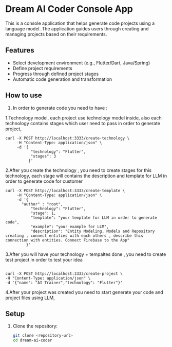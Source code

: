 # Dream AI Coder Console App

This is a console application that helps generate code projects using a language model. The application guides users through creating and managing projects based on their requirements.

## Features

- Select development environment (e.g., Flutter/Dart, Java/Spring)
- Define project requirements
- Progress through defined project stages
- Automatic code generation and transformation

## How to use


1. In order to generate code you need to have :

1.Technology model, each project use technology model inside,
also each technology contains stages which user need to pass in order to generate project, 

```
curl -X POST http://localhost:3333/create-technology \
     -H "Content-Type: application/json" \
     -d '{
           "technology": "Flutter",
           "stages": 3
          }'
```

2.After you create the technology , you need to create stages for this technology, each stage will
contains the description and template for LLM in order to generate code for customer

```
curl -X POST http://localhost:3333/create-template \
     -H "Content-Type: application/json" \
     -d '{
	   "author" : "root",
           "technology": "Flutter",
           "stage": 1,
           "template": "your template for LLM in order to generate code",
           "example": "your example for LLM",
           "description": "Entity Modeling, Models and Repository creating , connect entities with each others , describe this connection with entities. Connect Firebase to the App"
         }'

```

3.After you will have your technology + tempaltes done , you need to create test project in order to test your idea

```

curl -X POST http://localhost:3333/create-project \
-H "Content-Type: application/json" \
-d '{"name": "AI Trainer","technology": "Flutter"}'

```

4.After your project was created you need to start generate your code and project files using LLM,


## Setup

1. Clone the repository:

   ```bash
   git clone <repository-url>
   cd dream-ai-coder
